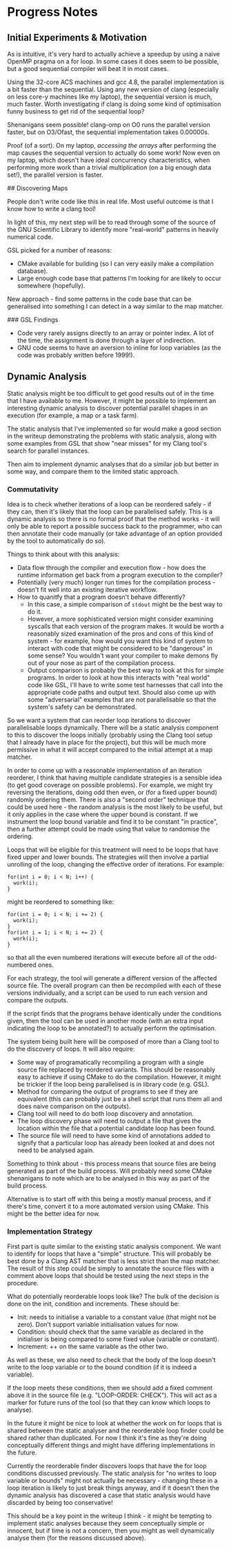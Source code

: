 # Progress Notes

## Initial Experiments & Motivation

As is intuitive, it's very hard to actually achieve a speedup by using a naive
OpenMP pragma on a for loop. In some cases it does seem to be possible, but a
good sequential compiler will beat it in most cases.

Using the 32-core ACS machines and gcc 4.8, the parallel implementation is a bit
faster than the sequential. Using any new version of clang (especially on less
core-y machines like my laptop), the sequential version is much, much faster.
Worth investigating if clang is doing some kind of optimisation funny business
to get rid of the sequential loop?

Shenanigans seem possible! clang-omp on O0 runs the parallel version faster, but
on O3/Ofast, the sequential implementation takes 0.00000s.

Proof (of a sort). On my laptop, *accessing the arrays* after performing the map
causes the sequential version to actually do some work! Now even on my laptop,
which doesn't have ideal concurrency characteristics, when performing more work
than a trivial multiplication (on a big enough data set!), the parallel version
is faster.

## Discovering Maps

People don't write code like this in real life. Most useful outcome is that I
know how to write a clang tool!

In light of this, my next step will be to read through some of the source of the
GNU Scientific Library to identify more "real-world" patterns in heavily
numerical code.

GSL picked for a number of reasons:

  * CMake available for building (so I can very easily make a compilation
    database).
  * Large enough code base that patterns I'm looking for are likely to occur
    somewhere (hopefully).

New approach - find some patterns in the code base that can be generalised into
something I can detect in a way similar to the map matcher.

### GSL Findings

  * Code very rarely assigns directly to an array or pointer index. A lot of the
    time, the assignment is done through a layer of indirection.
  * GNU code seems to have an aversion to inline for loop variables (as the code
    was probably written before 1999!).

## Dynamic Analysis

Static analysis might be too difficult to get good results out of in the time
that I have available to me. However, it might be possible to implement an
interesting dynamic analysis to discover potential parallel shapes in an
execution (for example, a map or a task farm).

The static analysis that I've implemented so far would make a good section in
the writeup demonstrating the problems with static analysis, along with some
examples from GSL that show "near misses" for my Clang tool's search for
parallel instances.

Then aim to implement dynamic analyses that do a similar job but better in some
way, and compare them to the limited static approach.

### Commutativity

Idea is to check whether iterations of a loop can be reordered safely - if they
can, then it's likely that the loop can be parallelised safely. This is a
dynamic analysis so there is no formal proof that the method works - it will
only be able to report a possible success back to the programmer, who can then
annotate their code manually (or take advantage of an option provided by the
tool to automatically do so).

Things to think about with this analysis:
* Data flow through the compiler and execution flow - how does the runtime
  information get back from a program execution to the compiler?
* Potentially (very much) longer run times for the compilation process - doesn't
  fit well into an existing iterative workflow.
* How to quanitfy that a program doesn't behave differently?
  * In this case, a simple comparison of `stdout` might be the best way to do
    it. 
  * However, a more sophisticated version might consider examining syscalls that
    each version of the program makes. It would be worth a reasonably sized
    examination of the pros and cons of this kind of system - for example, how
    would you want this kind of system to interact with code that might be
    considered to be "dangerous" in some sense? You wouldn't want your compiler
    to make demons fly out of your nose as part of the compilation process.
  * Output comparison is probably the best way to look at this for simple
    programs. In order to look at how this interacts with "real world" code
    like GSL, I'll have to write some test harnesses that call into the
    appropriate code paths and output text. Should also come up with some
    "adversarial" examples that are not parallelisable so that the system's
    safety can be demonstrated.

So we want a system that can reorder loop iterations to discover parallelisable
loops dynamically. There will be a static analysis component to this to discover
the loops initially (probably using the Clang tool setup that I already have in
place for the project), but this will be much more permissive in what it will
accept compared to the initial attempt at a map matcher.

In order to come up with a reasonable implementation of an iteration reorderer,
I think that having multiple candidate strategies is a sensible idea (to get
good coverage on possible problems). For example, we might try reversing the
iterations, doing odd then even, or (for a fixed upper bound) randomly ordering
them. There is also a "second order" technique that could be used here - the
random analysis is the most likely to be useful, but it only applies in the case
where the upper bound is constant. If we instrument the loop bound variable and
find it to be constant "in practice", then a further attempt could be made using
that value to randomise the ordering.

Loops that will be eligible for this treatment will need to be loops that have
fixed upper and lower bounds. The strategies will then involve a partial
unrolling of the loop, changing the effective order of iterations. For example:

    for(int i = 0; i < N; i++) {
      work(i);
    }

might be reordered to something like:

    for(int i = 0; i < N; i += 2) {
      work(i);
    }
    for(int i = 1; i < N; i += 2) {
      work(i);
    }

so that all the even numbered iterations will execute before all of the
odd-numbered ones.

For each strategy, the tool will generate a different version of the affected
source file. The overall program can then be recompiled with each of these
versions individually, and a script can be used to run each version and compare
the outputs.

If the script finds that the programs behave identically under the conditions
given, then the tool can be used in another mode (with an extra input indicating
the loop to be annotated?) to actually perform the optimisation.

The system being built here will be composed of more than a Clang tool to do the
discovery of loops. It will also require:
* Some way of programatically recompiling a program with a single source file
  replaced by reordered variants. This should be reasonably easy to achieve if
  using CMake to do the compilation. However, it might be trickier if the loop
  being parallelised is in library code (e.g. GSL).
* Method for comparing the output of programs to see if they are equivalent
  (this can probably just be a shell script that runs them all and does naive
  comparison on the outputs).
* Clang tool will need to do both loop discovery and annotation.
* The loop discovery phase will need to output a file that gives the location
  within the file that a potential candidate loop has been found.
* The source file will need to have some kind of annotations added to signify
  that a particular loop has already been looked at and does not need to be
  analysed again.

Something to think about - this process means that source files are being
generated as part of the build process. Will probably need some CMake
shenanigans to note which are to be analysed in this way as part of the build
process.

Alternative is to start off with this being a mostly manual process, and if
there's time, convert it to a more automated version using CMake. This might be
the better idea for now.

### Implementation Strategy

First part is quite similar to the existing static analysis component. We want
to identify for loops that have a "simple" structure. This will probably be best
done by a Clang AST matcher that is less strict than the map matcher. The result
of this step could be simply to annotate the source files with a comment above
loops that should be tested using the next steps in the procedure.

What do potentially reorderable loops look like? The bulk of the decision is
done on the init, condition and increments. These should be:
* Init: needs to initialise a variable to a constant value (that might not be
  zero). Don't support variable initialisation values for now.
* Condition: should check that the same variable as declared in the initialiser
  is being compared to some fixed value (variable or constant).
* Increment: ++ on the same variable as the other two.

As well as these, we also need to check that the body of the loop doesn't write
to the loop variable or to the bound condition (if it is indeed a variable).

If the loop meets these conditions, then we should add a fixed comment above it
in the source file (e.g. "LOOP-ORDER: CHECK"). This will act as a marker for
future runs of the tool (so that they can know which loops to analyse).

In the future it might be nice to look at whether the work on for loops that is
shared between the static analyser and the reorderable loop finder could be
shared rather than duplicated. For now I think it's fine as they're doing
conceptually different things and might have differing implementations in the
future.

Currently the reorderable finder discovers loops that have the for loop
conditions discussed previously. The static analysis for "no writes to loop
variable or bounds" might not actually be necessary - changing these in a loop
iteration is likely to just break things anyway, and if it doesn't then the
dynamic analysis has discovered a case that static analysis would have discarded
by being too conservative!

This should be a key point in the writeup I think - it might be tempting to
implement static analyses because they seem conceptually simple or innocent, but
if time is not a concern, then you might as well dynamically analyse them (for
the reasons discussed above).
